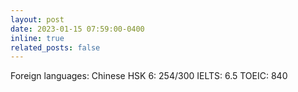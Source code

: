 ```yaml
---
layout: post
date: 2023-01-15 07:59:00-0400
inline: true
related_posts: false
---
```


Foreign languages: Chinese HSK 6: 254/300
IELTS: 6.5
TOEIC: 840
